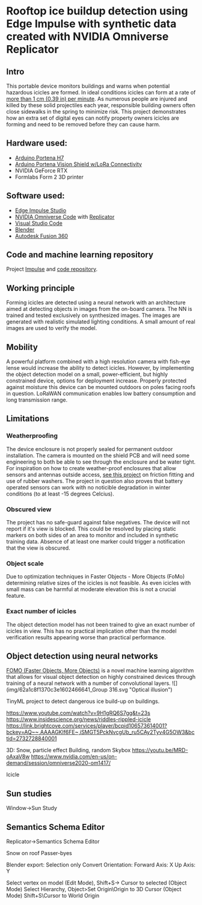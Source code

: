 # Rooftop ice buildup detection using Edge Impulse with synthetic data created with NVIDIA Omniverse Replicator

## Intro
This portable device monitors buildings and warns when potential hazardous icicles are formed. In ideal conditions icicles can form at a rate of [more than 1 cm (0.39 in) per minute](https://en.wikipedia.org/wiki/Icicle). As numerous people are injured and killed by these solid projectiles each year, responsible building owners often close sidewalks in the spring to minimize risk. This project demonstrates how an extra set of digital eyes can notify property owners icicles are forming and need to be removed before they can cause harm.

## Hardware used:
* [Arduino Portena H7](https://docs.arduino.cc/hardware/portenta-h7/)
* [Arduino Portena Vision Shield w/LoRa Connectivity](https://docs.arduino.cc/hardware/portenta-vision-shield/)
* NVIDIA GeForce RTX
* Formlabs Form 2 3D printer

## Software used:
* [Edge Impulse Studio](https://studio.edgeimpulse.com/studio)
* [NVIDIA Omniverse Code](https://www.nvidia.com/en-us/omniverse/) with [Replicator](https://developer.nvidia.com/omniverse/replicator)
* [Visual Studio Code](https://code.visualstudio.com/)
* [Blender](https://www.blender.org/)
* [Autodesk Fusion 360](https://www.autodesk.no/products/fusion-360/)

## Code and machine learning repository
Project [Impulse](https://studio.edgeimpulse.com/public/332581/latest) and [code repository](https://github.com/eivholt/icicle-monitor).

## Working principle
Forming icicles are detected using a neural network with an architecture aimed at detecting objects in images from the on-board camera. The NN is trained and tested exclusively on synthesized images. The images are generated with realistic simulated lighting conditions. A small amount of real images are used to verify the model.

## Mobility
A powerful platform combined with a high resolution camera with fish-eye lense would increase the ability to detect icicles. However, by implementing the object detection model on a small, power-efficient, but highly constrained device, options for deployment increase. Properly protected against moisture this device can be mounted outdoors on poles facing roofs in question. LoRaWAN communication enables low battery consumption and long transmission range.

## Limitations
### Weatherproofing
The device enclosure is not properly sealed for permanent outdoor installation. The camera is mounted on the shield PCB and will need some engineering to both be able to see through the enclosure and be water tight. For inspiration on how to create weather-proof enclosures that allow sensors and antennas outside access, [see this project](https://www.hackster.io/eivholt/low-power-snow-depth-sensor-using-lora-e5-b8e7b8) on friction fitting and use of rubber washers. The project in question also proves that battery operated sensors can work with no noticible degradation in winter conditions (to at least -15 degrees Celcius).

### Obscured view
The project has no safe-guard against false negatives. The device will not report if it's view is blocked. This could be resolved by placing static markers on both sides of an area to monitor and included in synthetic training data. Absence of at least one marker could trigger a notification that the view is obscured.

### Object scale
Due to optimization techniques in Faster Objects - More Objects (FoMo) determining relative sizes of the icicles is not feasible. As even icicles with small mass can be harmful at moderate elevation this is not a crucial feature.

### Exact number of icicles
The object detection model has not been trained to give an exact number of icicles in view. This has no practical implication other than the model verification results appearing worse than practical performance.

## Object detection using neural networks
[FOMO (Faster Objects, More Objects)](https://docs.edgeimpulse.com/docs/edge-impulse-studio/learning-blocks/object-detection/fomo-object-detection-for-constrained-devices) is a novel machine learning algorithm that allows for visual object detection on highly constrained devices through training of a neural network with a number of convolutional layers.
![](img/62a1c8f1370c3e1602466641_Group 316.svg "Optical illusion")

TinyML project to detect dangerous ice build-up on buildings.

https://www.youtube.com/watch?v=9H1gRQ6S7gg&t=23s
https://www.insidescience.org/news/riddles-rippled-icicle
https://link.brightcove.com/services/player/bcpid106573614001?bckey=AQ~~,AAAAGKlf6FE~,iSMGT5PckNvcgUb_ru5CAy2Tyv4G5OW3&bctid=2732728840001

3D:
Snow, particle effect
Building, random
Skybox
    https://youtu.be/MRD-oAxaV8w
    https://www.nvidia.com/en-us/on-demand/session/omniverse2020-om1417/

Icicle

## Sun studies
Window->Sun Study

## Semantics Schema Editor
Replicator->Semantics Schema Editor

Snow on roof
Passer-byes

Blender export:
Selection only
Convert Orientation:
Forward Axis: X
Up Axis: Y

Select vertex on model (Edit Mode), Shift+S-> Cursor to selected
(Object Mode) Select Hierarchy, Object>Set Origin\Origin to 3D Cursor
(Object Mode) Shift+S\Cursor to World Origin

